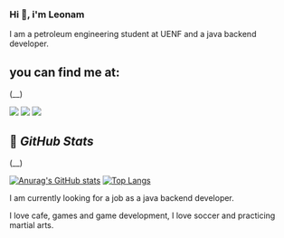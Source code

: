 ### Hi 👋, i'm Leonam

<!--
**LeonamBr/LeonamBr** is a ✨ _special_ ✨ repository because its `README.md` (this file) appears on your GitHub profile.

Here are some ideas to get you started:

- 🔭 I’m currently working on ...
- 🌱 I’m currently learning ...
- 👯 I’m looking to collaborate on ...
- 🤔 I’m looking for help with ...
- 💬 Ask me about ...
- 📫 How to reach me: ...
- 😄 Pronouns: ...
- ⚡ Fun fact: ...
-->


I am a petroleum engineering student at UENF and a java backend developer.

## you can find me at:
(__)

[<img src = "https://img.shields.io/badge/Leonam_Braga-%230077B5.svg?style=for-the-badge&logo=linkedin&logoColor=white" />](https://www.linkedin.com/in/leonam-braga-82856074/) [<img src="https://img.shields.io/badge/@BragaLeonam-E4405F?style=for-the-badge&logo=instagram&logoColor=white" />](https://www.instagram.com/braga_leonam/) [<img src ="https://img.shields.io/badge/leonamb77@gmail.com-D14836.svg?style=for-the-badge&logo=gmail&logoColor=white" />]()

## :bearded_person: ***GitHub Stats***
(__)

[![Anurag's GitHub stats](https://github-readme-stats.vercel.app/api?username=LeonamBr&show_icons=true&theme=dark)](https://github.com/LeonamBr/github-readme-stats) [![Top Langs](https://github-readme-stats.vercel.app/api/top-langs/?username=LeonamBr&layout=compact)](https://github.com/LeonamBr/github-readme-stats)

I am currently looking for a job as a java backend developer.

I love cafe, games and game development, I love soccer and practicing martial arts.
